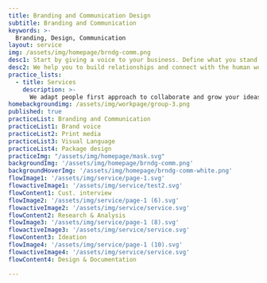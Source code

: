 ```yaml
---
title: Branding and Communication Design
subtitle: Branding and Communication
keywords: >-
  Branding, Design, Communication
layout: service
img: /assets/img/homepage/brndg-comm.png
desc1: Start by giving a voice to your business. Define what you stand for and share with the outside world your thoughts by making an identity of yourself.
desc2: We help you to build relationships and connect with the human world through our strong storytelling and visual branding expertise. We deep-dive into your organizational cultural and use our creativity to build a strong brand value for you.
practice_lists:
  - title: Services
    description: >-
      We adapt people first approach to collaborate and grow your ideas into human centered products or services.
homebackgroundimg: /assets/img/workpage/group-3.png
published: true
practiceList: Branding and Communication
practiceList1: Brand voice
practiceList2: Print media
practiceList3: Visual Language
practiceList4: Package design
practiceImg: "/assets/img/homepage/mask.svg"
backgroundImg: '/assets/img/homepage/brndg-comm.png'
backgroundHoverImg: '/assets/img/homepage/brndg-comm-white.png'
flowImage1: '/assets/img/service/page-1.svg'
flowactiveImage1: '/assets/img/service/test2.svg'
flowContent1: Cust. interview
flowImage2: '/assets/img/service/page-1 (6).svg'
flowactiveImage2: '/assets/img/service/service.svg'
flowContent2: Research & Analysis
flowImage3: '/assets/img/service/page-1 (8).svg'
flowactiveImage3: '/assets/img/service/service.svg'
flowContent3: Ideation
flowImage4: '/assets/img/service/page-1 (10).svg'
flowactiveImage4: '/assets/img/service/service.svg'
flowContent4: Design & Documentation

---
```

